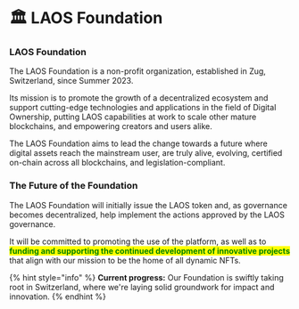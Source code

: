 # 🏛️ LAOS Foundation

### LAOS Foundation

The LAOS Foundation is a non-profit organization, established in Zug, Switzerland, since Summer 2023.

Its  mission is to promote the growth of a decentralized ecosystem and support cutting-edge technologies and applications in the field of Digital Ownership, putting LAOS capabilities at work to scale other mature blockchains, and empowering creators and users alike.

The LAOS Foundation aims to lead the change towards a future where digital assets reach the mainstream user, are truly alive, evolving, certified on-chain across all blockchains, and legislation-compliant.

### The Future of the Foundation

The LAOS Foundation will initially issue the LAOS token and, as governance becomes decentralized, help implement the actions approved by the LAOS governance.&#x20;

It will be committed to promoting the use of the platform, as well as to <mark style="color:green;">**funding and supporting the continued development of innovative projects**</mark> that align with our mission to be the home of all dynamic NFTs.



{% hint style="info" %}
**Current progress:** Our Foundation is swiftly taking root in Switzerland, where we're laying solid groundwork for impact and innovation.
{% endhint %}
